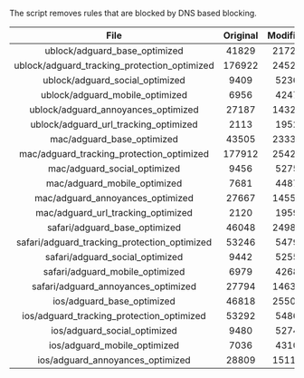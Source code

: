 The script removes rules that are blocked by DNS based blocking.


| File | Original | Modified |
|:----:|:-----:|:-----:|
| ublock/adguard_base_optimized | 41829 | 21726 |
| ublock/adguard_tracking_protection_optimized | 176922 | 24520 |
| ublock/adguard_social_optimized | 9409 | 5236 |
| ublock/adguard_mobile_optimized | 6956 | 4247 |
| ublock/adguard_annoyances_optimized | 27187 | 14325 |
| ublock/adguard_url_tracking_optimized | 2113 | 1952 |
| mac/adguard_base_optimized | 43505 | 23333 |
| mac/adguard_tracking_protection_optimized | 177912 | 25423 |
| mac/adguard_social_optimized | 9456 | 5275 |
| mac/adguard_mobile_optimized | 7681 | 4487 |
| mac/adguard_annoyances_optimized | 27667 | 14555 |
| mac/adguard_url_tracking_optimized | 2120 | 1959 |
| safari/adguard_base_optimized | 46048 | 24986 |
| safari/adguard_tracking_protection_optimized | 53246 | 5479 |
| safari/adguard_social_optimized | 9442 | 5255 |
| safari/adguard_mobile_optimized | 6979 | 4268 |
| safari/adguard_annoyances_optimized | 27794 | 14630 |
| ios/adguard_base_optimized | 46818 | 25503 |
| ios/adguard_tracking_protection_optimized | 53292 | 5486 |
| ios/adguard_social_optimized | 9480 | 5274 |
| ios/adguard_mobile_optimized | 7036 | 4310 |
| ios/adguard_annoyances_optimized | 28809 | 15115 |